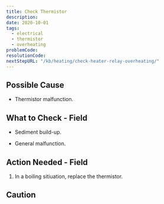 ```yaml
---
title: Check Thermistor
description:
date: 2020-10-01
tags:
  - electrical
  - thermistor
  - overheating
problemCode: 
resolutionCode: 
nextStepURL: "/kb/heating/check-heater-relay-overheating/"
---
```

## Possible Cause

- Thermistor malfunction.

## What to Check - Field

- Sediment build-up.  

- General malfunction.

## Action Needed - Field

1) In a boiling sitiuation, replace the thermistor.

## Caution